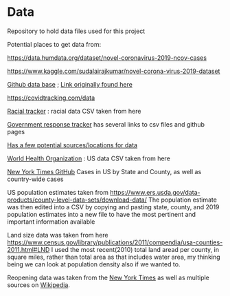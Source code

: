 # Data
Repository to hold data files used for this project

Potential places to get data from:

https://data.humdata.org/dataset/novel-coronavirus-2019-ncov-cases

https://www.kaggle.com/sudalairajkumar/novel-corona-virus-2019-dataset

[Github data base](https://github.com/CSSEGISandData/COVID-19) ; [Link originally found here](https://coronavirus.jhu.edu/map.html)

https://covidtracking.com/data

[Racial tracker](https://covidtracking.com/race) : racial data CSV taken from here

[Government response tracker](https://www.bsg.ox.ac.uk/research/research-projects/coronavirus-government-response-tracker) has several links to csv files and github pages

[Has a few potential sources/locations for data](https://guides.ucsf.edu/COVID19/data)

[World Health Organization](https://covid19.who.int/) : US data CSV taken from here

[New York Times GitHub](https://github.com/nytimes/covid-19-data) Cases in US by State and County, as well as country-wide cases

US population estimates taken from https://www.ers.usda.gov/data-products/county-level-data-sets/download-data/
The population estimate was then edited into a CSV by copying and pasting state, county, and 2019 population estimates into a new file to have the most pertinent and important information available

Land size data was taken from here https://www.census.gov/library/publications/2011/compendia/usa-counties-2011.html#LND
I used the most recent(2010) total land aread per county, in square miles, rather than total area as that includes water area, my thinking being we can look at population density also if we wanted to.

Reopening data was taken from the [New York Times](https://www.nytimes.com/interactive/2020/us/states-reopen-map-coronavirus.html) as well as multiple sources on [Wikipedia](https://en.wikipedia.org/wiki/U.S._state_and_local_government_response_to_the_COVID-19_pandemic).
